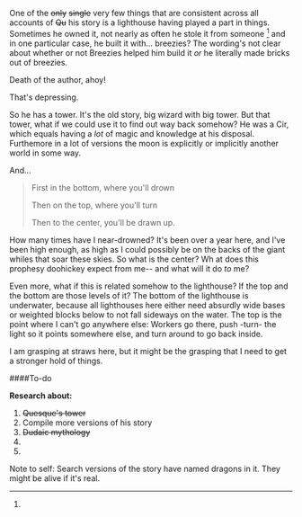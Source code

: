 One of the ~~only~~ ~~single~~ very few things that are consistent across all accounts of ~~Qu~~ his story is a lighthouse having played a part in things. Sometimes he owned it, not nearly as often he stole it from someone [^dragon] and in one particular case, he built it with... breezies? The wording's not clear about whether or not Breezies helped him build it *or* he literally made bricks out of breezies.

Death of the author, ahoy!

That's depressing.

So he has a tower. It's the old story, big wizard with big tower.  But that tower, what if we could use it to find out way back somehow? He was a Cir, which equals having a *lot* of magic and knowledge at his disposal. Furthemore in a lot of versions the moon is explicitly or implicitly another world in some way.

And...

> First in the bottom, where you'll drown
> 
> Then on the top, where you'll turn
> 
> Then to the center, you'll be drawn up. 

How many times have I near-drowned? It's been over a year here, and I've been high enough, as high as I could possibly be on the backs of the giant whiles that soar these skies. So what is the center? Wh at does this prophesy doohickey expect from me-- and what will it do *to* me?

Even more, what if this is related somehow to the lighthouse? If the top and the bottom are those levels of it? The bottom of the lighthouse is underwater, because all lighthouses here either need absurdly wide bases or weighted blocks below to not fall sideways on the water. The top is the point where I can't go anywhere else: Workers go there, push -turn- the light so it points somewhere else, and turn around to go back inside.

I am grasping at straws here, but it might be the grasping that I need to get a stronger hold of things.

####To-do

**Research about:**

1. ~~Quesque's tower~~
2. Compile more versions of his story
1. ~~Dudaic mythology~~
2. 
2.  



[^dragon]:
Note to self: Search versions of the story have named dragons in it. They might be alive if it's real.

